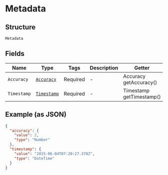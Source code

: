 
# Metadata

## Structure

`Metadata`

## Fields

| Name | Type | Tags | Description | Getter | Setter |
|  --- | --- | --- | --- | --- | --- |
| `Accuracy` | [`Accuracy`](../../doc/models/accuracy.md) | Required | - | Accuracy getAccuracy() | setAccuracy(Accuracy accuracy) |
| `Timestamp` | [`Timestamp`](../../doc/models/timestamp.md) | Required | - | Timestamp getTimestamp() | setTimestamp(Timestamp timestamp) |

## Example (as JSON)

```json
{
  "accuracy": {
    "value": 2,
    "type": "Number"
  },
  "timestamp": {
    "value": "2015-06-04T07:20:27.378Z",
    "type": "DateTime"
  }
}
```

